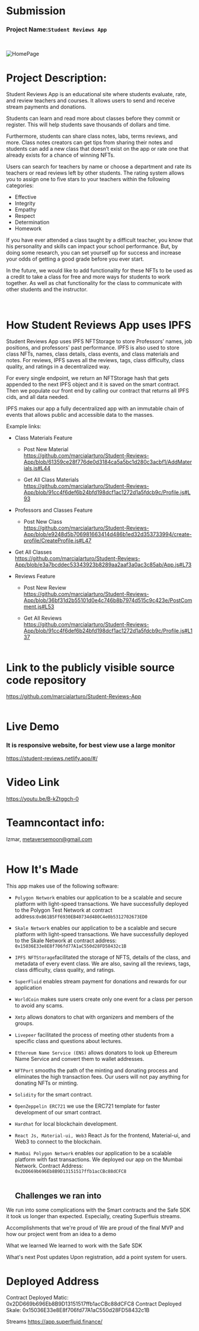 # Submission

### Project Name:`Student Reviews App`

<br/>

![HomePage](https://raw.githubusercontent.com/marcialarturo/Student-Reviews-App/main/preview.png)

# Project Description:

Student Reviews App is an educational site where students evaluate, rate, and review teachers and courses. It allows users to send and receive stream payments and donations.

Students can learn and read more about classes before they commit or register. This will help students save thousands of dollars and time.

Furthermore, students can share class notes, labs, terms reviews, and more. Class notes creators can get tips from sharing their notes and students can add a new class that doesn’t exist on the app or rate one that already exists for a chance of winning NFTs.

Users can search for teachers by name or choose a department and rate its teachers or read reviews left by other students. The rating system allows you to assign one to five stars to your teachers within the following categories:

- Effective
- Integrity
- Empathy
- Respect
- Determination
- Homework

If you have ever attended a class taught by a difficult teacher, you know that his personality and skills can impact your school performance. But, by doing some research, you can set yourself up for success and increase your odds of getting a good grade before you ever start.

In the future, we would like to add functionality for these NFTs to be used as a credit to take a class for free and more ways for students to work together. As well as chat functionality for the class to communicate with other students and the instructor.

<br/>

# How Student Reviews App uses IPFS

Student Reviews App uses IPFS NFTStorage to store Professors’ names, job positions, and professors' past performance. IPFS is also used to store class NFTs, names, class details, class events, and class materials and notes. For reviews, IPFS saves all the reviews, tags, class difficulty, class quality, and ratings in a decentralized way.

For every single endpoint, we return an NFTStorage hash that gets appended to the next IPFS object and it is saved on the smart contract. Then we populate our front end by calling our contract that returns all IPFS cids, and all data needed.

IPFS makes our app a fully decentralized app with an immutable chain of events that allows public and accessible data to the masses.

Example links:

- Class Materials Feature

  - Post New Material <br/>
    https://github.com/marcialarturo/Student-Reviews-App/blob/61359ce28f776de0d3184ca5a5bc1d280c3acbf1/AddMaterials.js#L44

  - Get All Class Materials <br/>
    https://github.com/marcialarturo/Student-Reviews-App/blob/91cc4f6def6b24bfd198dcf1ac1272d1a5fdcb9c/Profile.js#L93

- Professors and Classes Feature
  - Post New Class <br/>
    https://github.com/marcialarturo/Student-Reviews-App/blob/e9248d5b706981663414d486b1ed32d353733994/create-profile/CreateProfile.js#L47

* Get All Classes <br/>
  https://github.com/marcialarturo/Student-Reviews-App/blob/e3a7bcddec53343923b8289aa2aaf3a0ac3c85ab/App.js#L73

* Reviews Feature

  - Post New Review<br/>
    https://github.com/marcialarturo/Student-Reviews-App/blob/36bf31d2b55101d0e4c746b8b7974d515c9c423e/PostComment.js#L53

  - Get All Reviews <br/>
    https://github.com/marcialarturo/Student-Reviews-App/blob/91cc4f6def6b24bfd198dcf1ac1272d1a5fdcb9c/Profile.js#L137
    <br/><br/>

# Link to the publicly visible source code repository

https://github.com/marcialarturo/Student-Reviews-App<br/><br/>

# Live Demo
### It is responsive website, for best view use a large monitor
https://student-reviews.netlify.app/#/

# Video Link

https://youtu.be/B-kZtggch-0

# Teamncontact info:

Izmar, metaversemoon@gmail.com
<br/><br/>

# How It's Made

This app makes use of the following software:

- `Polygon Network` enables our application to be a scalable and secure platform with light-speed transactions. We have successfully deployed to the Polygon Test Network at contract address:`0xB61B5Ff6930EB40734d480C4e0b5312702673ED0`

- `Skale Network` enables our application to be a scalable and secure platform with light-speed transactions. We have successfully deployed to the Skale Network at contract address: `0x15036E33e8E8f706fd77A1aC550d28FD58432c1B`

- `IPFS NFTStorage`facilitated the storage of NFTS, details of the class, and metadata of every event class. We are also, saving all the reviews, tags, class difficulty, class quality, and ratings.

* `SuperFluid` enables stream payment for donations and rewards for our application

* `WorldCoin` makes sure users create only one event for a class per person to avoid any scams.

* `Xmtp` allows donators to chat with organizers and members of the groups.

* `Livepeer` facilitated the process of meeting other students from a specific class and questions about lectures.

* `Ethereum Name Service (ENS)` allows donators to look up Ethereum Name Service and convert them to wallet addresses.

- `NFTPort` smooths the path of the minting and donating process and eliminates the high transaction fees. Our users will not pay anything for donating NFTs or minting.
- `Solidity` for the smart contract.
- `OpenZeppelin ERC721` we use the ERC721 template for faster development of our smart contract.
- `Hardhat` for local blockchain development.
- `React Js, Material-ui, Web3` React Js for the frontend, Material-ui, and Web3 to connect to the blockchain.

- `Mumbai Polygon Network` enables our application to be a scalable platform with fast transactions. We deployed our app on the Mumbai Network. Contract Address: `0x2DD669b696Eb8B9D13151517ffb1acCBc88dCFC8`
  <br/><br/>


  ## Challenges we ran into
We run into some complications with the Smart contracts and the Safe SDK it took us longer than expected. Especially, creating Superfluis streams.

Accomplishments that we're proud of
We are proud of the final MVP and how our project went from an idea to a demo

What we learned
We learned to work with  the Safe SDK

What's next
Post updates Upon registration, add a point system for users.



# Deployed Address

Contract Deployed Matic: 0x2DD669b696Eb8B9D13151517ffb1acCBc88dCFC8
Contract Deployed Skale: 0x15036E33e8E8f706fd77A1aC550d28FD58432c1B


Streams https://app.superfluid.finance/
